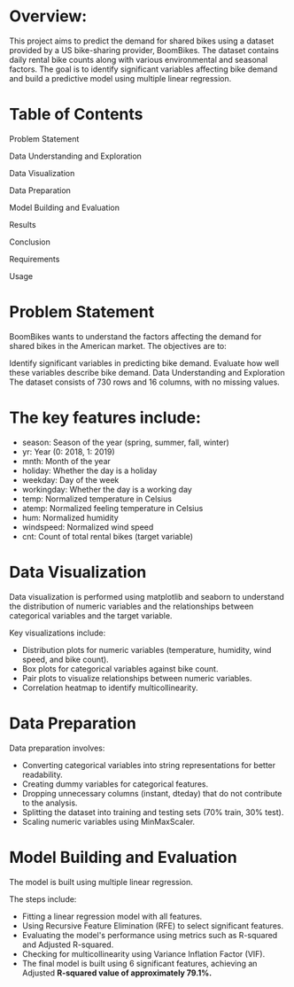  # Overview:

This project aims to predict the demand for shared bikes using a dataset provided by a US bike-sharing provider, BoomBikes. The dataset contains daily rental bike counts along with various environmental and seasonal factors. The goal is to identify significant variables affecting bike demand and build a predictive model using multiple linear regression.

# **Table of Contents**
Problem Statement

Data Understanding and Exploration

Data Visualization

Data Preparation

Model Building and Evaluation

Results

Conclusion

Requirements

Usage

# **Problem Statement**

BoomBikes wants to understand the factors affecting the demand for shared bikes in the American market. The objectives are to:

Identify significant variables in predicting bike demand.
Evaluate how well these variables describe bike demand.
Data Understanding and Exploration
The dataset consists of 730 rows and 16 columns, with no missing values. 

# The key features include:

- season: Season of the year (spring, summer, fall, winter)
- yr: Year (0: 2018, 1: 2019)
- mnth: Month of the year
- holiday: Whether the day is a holiday
- weekday: Day of the week
- workingday: Whether the day is a working day
- temp: Normalized temperature in Celsius
- atemp: Normalized feeling temperature in Celsius
- hum: Normalized humidity
- windspeed: Normalized wind speed
- cnt: Count of total rental bikes (target variable)

# Data Visualization
Data visualization is performed using matplotlib and seaborn to understand the distribution of numeric variables and the relationships between categorical variables and the target variable. 

Key visualizations include:

- Distribution plots for numeric variables (temperature, humidity, wind speed, and bike count).
- Box plots for categorical variables against bike count.
- Pair plots to visualize relationships between numeric variables.
- Correlation heatmap to identify multicollinearity.

# Data Preparation

Data preparation involves:

- Converting categorical variables into string representations for better readability.
- Creating dummy variables for categorical features.
- Dropping unnecessary columns (instant, dteday) that do not contribute to the analysis.
- Splitting the dataset into training and testing sets (70% train, 30% test).
- Scaling numeric variables using MinMaxScaler.

# Model Building and Evaluation

The model is built using multiple linear regression. 

The steps include:

- Fitting a linear regression model with all features.
- Using Recursive Feature Elimination (RFE) to select significant features.
- Evaluating the model's performance using metrics such as R-squared and Adjusted R-squared.
- Checking for multicollinearity using Variance Inflation Factor (VIF).
- The final model is built using 6 significant features, achieving an Adjusted **R-squared value of approximately 79.1%.**
